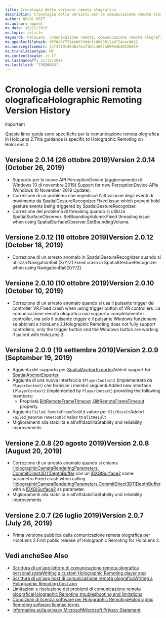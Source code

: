 ```yaml
---
title: Cronologia delle versioni remota olografica
description: Cronologia delle versioni per la comunicazione remota olografica in HoloLens 2.
author: NPohl-MSFT
ms.author: nopohl
ms.date: 10/21/2019
ms.topic: article
keywords: HoloLens, comunicazione remota, comunicazione remota olografica
ms.openlocfilehash: 9ff6a5f7594eb67dd4c1c8690812ab724cac9012
ms.sourcegitcommit: 2cf3f19146d6a7ba71bbc4697a59064b4822b539
ms.translationtype: MT
ms.contentlocale: it-IT
ms.lasthandoff: 11/12/2019
ms.locfileid: "73926643"
---
```

# <a name="holographic-remoting-version-history"></a><span data-ttu-id="a117d-104">Cronologia delle versioni remota olografica</span><span class="sxs-lookup"><span data-stu-id="a117d-104">Holographic Remoting Version History</span></span>

> [!IMPORTANT]
> <span data-ttu-id="a117d-105">Queste linee guida sono specifiche per la comunicazione remota olografica in HoloLens 2.</span><span class="sxs-lookup"><span data-stu-id="a117d-105">This guidance is specific to Holographic Remoting on HoloLens 2.</span></span>

## <span data-ttu-id="a117d-106">Versione 2.0.14 (26 ottobre 2019)<a name="v2.0.14"></a></span><span class="sxs-lookup"><span data-stu-id="a117d-106">Version 2.0.14 (October 26, 2019) <a name="v2.0.14"></a></span></span>
* <span data-ttu-id="a117d-107">Supporto per le nuove API PerceptionDevice (aggiornamento di Windows 10 di novembre 2019).</span><span class="sxs-lookup"><span data-stu-id="a117d-107">Support for new PerceptionDevice APIs (Windows 10 November 2019 Update).</span></span>
* <span data-ttu-id="a117d-108">Correzione di un problema che impedisce l'attivazione degli eventi di movimento da SpatialGestureRecognizer.</span><span class="sxs-lookup"><span data-stu-id="a117d-108">Fixed issue which prevent hold gesture events being triggered by SpatialGestureRecognizer.</span></span>
* <span data-ttu-id="a117d-109">Correzione del problema di threading quando si utilizza SpatialSurfaceObserver. SetBoundingVolume.</span><span class="sxs-lookup"><span data-stu-id="a117d-109">Fixed threading issue when using SpatialSurfaceObserver.SetBoundingVolume.</span></span>

## <span data-ttu-id="a117d-110">Versione 2.0.12 (18 ottobre 2019)<a name="v2.0.12"></a></span><span class="sxs-lookup"><span data-stu-id="a117d-110">Version 2.0.12 (October 18, 2019) <a name="v2.0.12"></a></span></span>
* <span data-ttu-id="a117d-111">Correzione di un arresto anomalo in SpatialGestureRecognizer quando si utilizza NavigationRail (X/Y/Z).</span><span class="sxs-lookup"><span data-stu-id="a117d-111">Fixed crash in SpatialGestureRecognizer when using NavigationRail(X/Y/Z).</span></span>

## <span data-ttu-id="a117d-112">Versione 2.0.10 (10 ottobre 2019)<a name="v2.0.10"></a></span><span class="sxs-lookup"><span data-stu-id="a117d-112">Version 2.0.10 (October 10, 2019) <a name="v2.0.10"></a></span></span>
* <span data-ttu-id="a117d-113">Correzione di un arresto anomalo quando si usa il pulsante trigger dei controller VR.</span><span class="sxs-lookup"><span data-stu-id="a117d-113">Fixed crash when using trigger button of VR controllers.</span></span> <span data-ttu-id="a117d-114">La comunicazione remota olografica non supporta completamente i controller, ma solo il pulsante trigger e il pulsante Windows funzionano se abbinati a HoloLens 2.</span><span class="sxs-lookup"><span data-stu-id="a117d-114">Holographic Remoting does not fully support controllers, only the trigger button and the Windows button are working if paired with HoloLens 2.</span></span>

## <span data-ttu-id="a117d-115">Versione 2.0.9 (19 settembre 2019)<a name="v2.0.9"></a></span><span class="sxs-lookup"><span data-stu-id="a117d-115">Version 2.0.9 (September 19, 2019) <a name="v2.0.9"></a></span></span>
* <span data-ttu-id="a117d-116">Aggiunta del supporto per [SpatialAnchorExporter](https://docs.microsoft.com/uwp/api/windows.perception.spatial.spatialanchorexporter)</span><span class="sxs-lookup"><span data-stu-id="a117d-116">Added support for [SpatialAnchorExporter](https://docs.microsoft.com/uwp/api/windows.perception.spatial.spatialanchorexporter)</span></span>
* <span data-ttu-id="a117d-117">Aggiunta di una nuova interfaccia ```IPlayerContext2``` (implementata da ```PlayerContext```) che fornisce i membri seguenti:</span><span class="sxs-lookup"><span data-stu-id="a117d-117">Added new interface ```IPlayerContext2``` (implemented by ```PlayerContext```) providing the following members:</span></span>
  - <span data-ttu-id="a117d-118">Proprietà [BlitRemoteFrameTimeout](holographic-remoting-create-player.md#BlitRemoteFrameTimeout) .</span><span class="sxs-lookup"><span data-stu-id="a117d-118">[BlitRemoteFrameTimeout](holographic-remoting-create-player.md#BlitRemoteFrameTimeout)  property.</span></span>
* <span data-ttu-id="a117d-119">Aggiunto ```Failed_RemoteFrameTooOld``` valore per ```BlitResult```</span><span class="sxs-lookup"><span data-stu-id="a117d-119">Added ```Failed_RemoteFrameTooOld``` value to ```BlitResult```</span></span>
* <span data-ttu-id="a117d-120">Miglioramenti alla stabilità e all'affidabilità</span><span class="sxs-lookup"><span data-stu-id="a117d-120">Stability and reliability improvements</span></span>

## <span data-ttu-id="a117d-121">Versione 2.0.8 (20 agosto 2019)<a name="v2.0.8"></a></span><span class="sxs-lookup"><span data-stu-id="a117d-121">Version 2.0.8 (August 20, 2019) <a name="v2.0.8"></a></span></span>

* <span data-ttu-id="a117d-122">Correzione di un arresto anomalo quando si chiama [HolographicCameraRenderingParameters. CommitDirect3D11DepthBuffer](https://docs.microsoft.com/uwp/api/windows.graphics.holographic.holographiccamerarenderingparameters.commitdirect3d11depthbuffer) con un [IDXGISurface2](https://docs.microsoft.com/windows/win32/api/dxgi1_2/nn-dxgi1_2-idxgisurface2) come parametro.</span><span class="sxs-lookup"><span data-stu-id="a117d-122">Fixed crash when calling [HolographicCameraRenderingParameters.CommitDirect3D11DepthBuffer](https://docs.microsoft.com/uwp/api/windows.graphics.holographic.holographiccamerarenderingparameters.commitdirect3d11depthbuffer) with a [IDXGISurface2](https://docs.microsoft.com/windows/win32/api/dxgi1_2/nn-dxgi1_2-idxgisurface2) as parameter.</span></span>
* <span data-ttu-id="a117d-123">Miglioramenti alla stabilità e all'affidabilità</span><span class="sxs-lookup"><span data-stu-id="a117d-123">Stability and reliability improvements</span></span>

## <span data-ttu-id="a117d-124">Versione 2.0.7 (26 luglio 2019)<a name="v2.0.7"></a></span><span class="sxs-lookup"><span data-stu-id="a117d-124">Version 2.0.7 (July 26, 2019) <a name="v2.0.7"></a></span></span>

* <span data-ttu-id="a117d-125">Prima versione pubblica della comunicazione remota olografica per HoloLens 2.</span><span class="sxs-lookup"><span data-stu-id="a117d-125">First public release of Holographic Remoting for HoloLens 2.</span></span>

## <a name="see-also"></a><span data-ttu-id="a117d-126">Vedi anche</span><span class="sxs-lookup"><span data-stu-id="a117d-126">See Also</span></span>
* [<span data-ttu-id="a117d-127">Scrittura di un'app lettore di comunicazione remota olografica personalizzata</span><span class="sxs-lookup"><span data-stu-id="a117d-127">Writing a custom Holographic Remoting player app</span></span>](holographic-remoting-create-player.md)
* [<span data-ttu-id="a117d-128">Scrittura di un'app host di comunicazione remota olografica</span><span class="sxs-lookup"><span data-stu-id="a117d-128">Writing a Holographic Remoting host app</span></span>](holographic-remoting-create-host.md)
* [<span data-ttu-id="a117d-129">Limitazioni e risoluzione dei problemi di comunicazione remota olografica</span><span class="sxs-lookup"><span data-stu-id="a117d-129">Holographic Remoting troubleshooting and limitations</span></span>](holographic-remoting-troubleshooting.md)
* [<span data-ttu-id="a117d-130">Condizioni di licenza software per Holographic Remoting</span><span class="sxs-lookup"><span data-stu-id="a117d-130">Holographic Remoting software license terms</span></span>](https://docs.microsoft.com/legal/mixed-reality/microsoft-holographic-remoting-software-license-terms)
* [<span data-ttu-id="a117d-131">Informativa sulla privacy Microsoft</span><span class="sxs-lookup"><span data-stu-id="a117d-131">Microsoft Privacy Statement</span></span>](https://go.microsoft.com/fwlink/?LinkId=521839)
